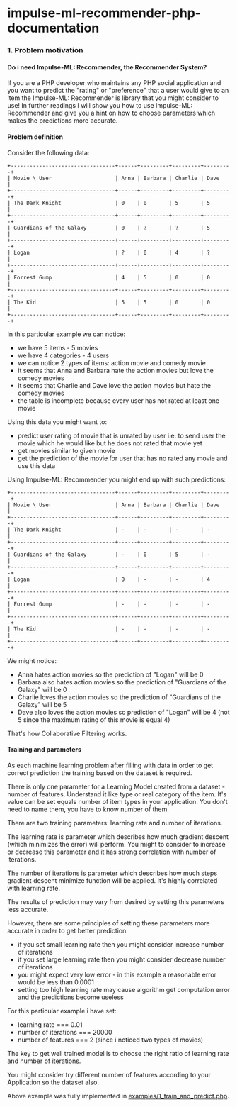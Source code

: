 # impulse-ml-recommender-php-documentation

### 1. Problem motivation

#### Do i need Impulse-ML: Recommender, the Recommender System? 
If you are a PHP developer who maintains any PHP social application and you
want to predict the "rating" or "preference" that a user would give to an item
the Impulse-ML: Recommender is library that you might consider to use!
In further readings I will show you how to use Impulse-ML: Recommender
and give you a hint on how to choose parameters which makes the predictions
more accurate.

#### Problem definition

Consider the following data:

```
+---------------------------------+------+---------+---------+---------+
| Movie \ User                    | Anna | Barbara | Charlie | Dave    |
+---------------------------------+------+---------+---------+---------+
| The Dark Knight                 | 0    | 0       | 5       | 5       |
+---------------------------------+------+---------+---------+---------+
| Guardians of the Galaxy         | 0    | ?       | ?       | 5       |
+---------------------------------+------+---------+---------+---------+
| Logan                           | ?    | 0       | 4       | ?       |
+---------------------------------+------+---------+---------+---------+
| Forrest Gump                    | 4    | 5       | 0       | 0       |
+---------------------------------+------+---------+---------+---------+
| The Kid                         | 5    | 5       | 0       | 0       |
+---------------------------------+------+---------+---------+---------+
```

In this particular example we can notice:
 - we have 5 items - 5 movies
 - we have 4 categories - 4 users
 - we can notice 2 types of items: action movie and comedy movie
 - it seems that Anna and Barbara hate the action movies but love the comedy
 movies
 - it seems that Charlie and Dave love the action movies but hate the 
 comedy movies
 - the table is incomplete because every user has not rated at least one movie
 
Using this data you might want to:
 - predict user rating of movie that is unrated by user i.e. to send user
 the movie which he would like but he does not rated that movie yet
 - get movies similar to given movie
 - get the prediction of the movie for user that has no rated any movie and use this data
 
Using Impulse-ML: Recommender you might end up with such predictions:

```
+---------------------------------+------+---------+---------+---------+
| Movie \ User                    | Anna | Barbara | Charlie | Dave    |
+---------------------------------+------+---------+---------+---------+
| The Dark Knight                 | -    | -       | -       | -       |
+---------------------------------+------+---------+---------+---------+
| Guardians of the Galaxy         | -    | 0       | 5       | -       |
+---------------------------------+------+---------+---------+---------+
| Logan                           | 0    | -       | -       | 4       |
+---------------------------------+------+---------+---------+---------+
| Forrest Gump                    | -    | -       | -       | -       |
+---------------------------------+------+---------+---------+---------+
| The Kid                         | -    | -       | -       | -       |
+---------------------------------+------+---------+---------+---------+
```

We might notice:
 - Anna hates action movies so the prediction of "Logan" will be 0
 - Barbara also hates action movies so the prediction of "Guardians of the Galaxy" will be 0
 - Charlie loves the action movies so the prediction of "Guardians of the Galaxy" will be 5
 - Dave also loves the action movies so prediction of "Logan" will be 4 
 (not 5 since the maximum rating of this movie is equal 4)

That's how Collaborative Filtering works.

#### Training and parameters

As each machine learning problem after filling with data in order to get correct prediction the training
based on the dataset is required.

There is only one parameter for a Learning Model created from a dataset - number of features. Understand 
it like
type or real category of the item. It's value can be set equals number of item types in your 
application. You don't need to name them, you have to know number of them.

There are two training parameters: learning rate and number of iterations.

The learning rate is parameter which describes how much gradient descent
(which minimizes the error) will perform. You might to consider to increase or decrease 
this parameter and it has strong
correlation with number of iterations.

The number of iterations is parameter which describes how much steps gradient descent minimize function
will be applied. It's highly correlated with learning rate.

The results of prediction may vary from desired by setting this parameters less accurate.

However, there are some principles of setting these parameters more accurate in order to get
better prediction:
 - if you set small learning rate then you might consider increase number of iterations
 - if you set large learning rate then you might consider decrease number of iterations
 - you might expect very low error - in this example a reasonable error would be less than 0.0001
 - setting too high learning rate may cause algorithm get computation error and the predictions become 
 useless
 
For this particular example i have set:
 - learning rate === 0.01
 - number of iterations === 20000
 - number of features === 2 (since i noticed two types of movies)
 
The key to get well trained model is to choose the right ratio of learning rate and number of iterations.
 
You might consider try different number of features according to your Application so the dataset also.

Above example was fully implemented in [examples/1_train_and_predict.php](../examples/1_train_and_predict.php).